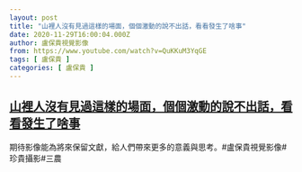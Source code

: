```yaml
---
layout: post
title: "山裡人沒有見過這樣的場面，個個激動的說不出話，看看發生了啥事"
date: 2020-11-29T16:00:04.000Z
author: 盧保貴視覺影像
from: https://www.youtube.com/watch?v=QuKKuM3YqGE
tags: [ 盧保貴 ]
categories: [ 盧保貴 ]
---
```

<!--1606665604000-->
[山裡人沒有見過這樣的場面，個個激動的說不出話，看看發生了啥事](https://www.youtube.com/watch?v=QuKKuM3YqGE)
------

<div>
期待影像能為將來保留文獻，給人們帶來更多的意義與思考。#盧保貴視覺影像#珍貴攝影#三農
</div>
